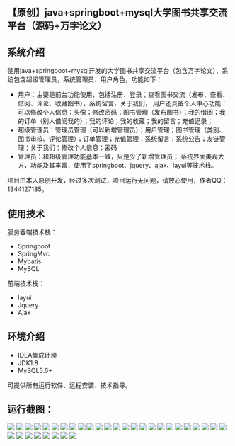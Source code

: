 ## 【原创】java+springboot+mysql大学图书共享交流平台（源码+万字论文）

## 系统介绍

使用java+springboot+mysql开发的大学图书共享交流平台（包含万字论文），系统包含超级管理员，系统管理员、用户角色，功能如下：
- 用户：主要是前台功能使用，包括注册、登录；查看图书交流（发布、查看、借阅、评论、收藏图书），系统留言，关于我们，
用户还具备个人中心功能：可以修改个人信息；头像；修改密码；图书管理（发布图书）；我的借阅；我的订单（别人借阅我的）；我的评论；我的收藏；我的留言；充值记录；
- 超级管理员：管理员管理（可以新增管理员）；用户管理；图书管理（类别、图书审核、评论管理）；订单管理；充值管理；系统留言；系统公告；友链管理；关于我们；修改个人信息；密码
- 管理员：和超级管理功能基本一致，只是少了新增管理员；
系统界面美观大方，功能及其丰富，使用了springboot、jquery、ajax、layui等技术栈。

项目由本人原创开发，经过多次测试，项目运行无问题，请放心使用，作者QQ：1344127185。

## 使用技术

服务器端技术栈：

- Springboot
- SpringMvc
- Mybatis
- MySQL

前端技术栈：

- layui
- Jquery
- Ajax

## 环境介绍

- IDEA集成环境
- JDK1.8
- MySQL5.6+

可提供所有运行软件、远程安装、技术指导。

## 运行截图：
![](https://github.com/itcoderyhl/BookSharing/blob/main/images/2.png)
![](https://github.com/itcoderyhl/BookSharing/blob/main/images/3.png)
![](https://github.com/itcoderyhl/BookSharing/blob/main/images/4.png)
![](https://github.com/itcoderyhl/BookSharing/blob/main/images/5.png)
![](https://github.com/itcoderyhl/BookSharing/blob/main/images/6.png)
![](https://github.com/itcoderyhl/BookSharing/blob/main/images/7.png)
![](https://github.com/itcoderyhl/BookSharing/blob/main/images/8.png)
![](https://github.com/itcoderyhl/BookSharing/blob/main/images/9.png)
![](https://github.com/itcoderyhl/BookSharing/blob/main/images/10.png)
![](https://github.com/itcoderyhl/BookSharing/blob/main/images/11.png)
![](https://github.com/itcoderyhl/BookSharing/blob/main/images/12.png)
![](https://github.com/itcoderyhl/BookSharing/blob/main/images/13.png)
![](https://github.com/itcoderyhl/BookSharing/blob/main/images/14.png)
![](https://github.com/itcoderyhl/BookSharing/blob/main/images/15.png)
![](https://github.com/itcoderyhl/BookSharing/blob/main/images/16.png)
![](https://github.com/itcoderyhl/BookSharing/blob/main/images/17.png)
![](https://github.com/itcoderyhl/BookSharing/blob/main/images/18.png)
![](https://github.com/itcoderyhl/BookSharing/blob/main/images/19.png)
![](https://github.com/itcoderyhl/BookSharing/blob/main/images/20.png)
![](https://github.com/itcoderyhl/BookSharing/blob/main/images/21.png)
![](https://github.com/itcoderyhl/BookSharing/blob/main/images/22.png)
![](https://github.com/itcoderyhl/BookSharing/blob/main/images/23.png)
![](https://github.com/itcoderyhl/BookSharing/blob/main/images/24.png)
![](https://github.com/itcoderyhl/BookSharing/blob/main/images/25.png)
![](https://github.com/itcoderyhl/BookSharing/blob/main/images/26.png)
![](https://github.com/itcoderyhl/BookSharing/blob/main/images/27.png)
![](https://github.com/itcoderyhl/BookSharing/blob/main/images/28.png)
![](https://github.com/itcoderyhl/BookSharing/blob/main/images/29.png)
![](https://github.com/itcoderyhl/BookSharing/blob/main/images/30.png)
![](https://github.com/itcoderyhl/BookSharing/blob/main/images/31.png)
![](https://github.com/itcoderyhl/BookSharing/blob/main/images/32.png)
![](https://github.com/itcoderyhl/BookSharing/blob/main/images/33.png)
![](https://github.com/itcoderyhl/BookSharing/blob/main/images/34.png)

